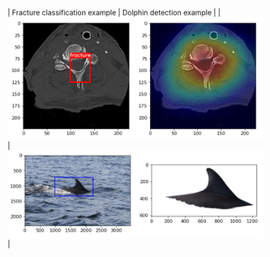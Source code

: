 
| Fracture classification example | Dolphin detection example  |
| ![Fracture classification example](fracture.png) | ![Dolphin detection example](dolphin.png)  |
